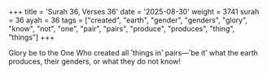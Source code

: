 +++
title = 'Surah 36, Verses 36'
date = '2025-08-30'
weight = 3741
surah = 36
ayah = 36
tags = ["created", "earth", "gender", "genders", "glory", "know", "not", "one", "pair", "pairs", "produce", "produces", "thing", "things"]
+++

Glory be to the One Who created all ˹things in˺ pairs—˹be it˺ what the earth produces, their genders, or what they do not know!